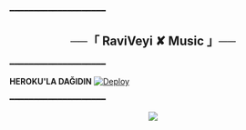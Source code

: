 ━━━━━━━━━━━━━━━━━━━━

<h2 align="center">
    ──「 RaviVeyi ✘ Music 」──
</h2>

━━━━━━━━━━━━━━━━━━━━

<b>HEROKU'LA DAĞIDIN</b>
[![Deploy](https://www.herokucdn.com/deploy/button.svg)](https://heroku.com/deploy?template=https://github.com/PornoHup/riyadnezrin.git)

━━━━━━━━━━━━━━━━━━━━

<p align="center">
  <img src="https://te.legra.ph/file/f039e00ccd18d625f3771.jpg">
</p>
